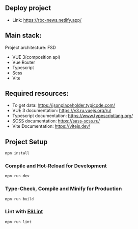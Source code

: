 ## Deploy project

- Link: https://rbc-news.netlify.app/

## Main stack:

Project architecture: FSD

- VUE 3(composition api)
- Vue Router
- Typescript
- Scss
- Vite

## Required resources:

- To get data: https://jsonplaceholder.typicode.com/
- VUE 3 documentation: https://v3.ru.vuejs.org/ru/
- Typescript documentation: https://www.typescriptlang.org/
- SCSS documentation: https://sass-scss.ru/
- Vite Documentation: https://vitejs.dev/

## Project Setup

```sh
npm install
```

### Compile and Hot-Reload for Development

```sh
npm run dev
```

### Type-Check, Compile and Minify for Production

```sh
npm run build
```

### Lint with [ESLint](https://eslint.org/)

```sh
npm run lint
```
